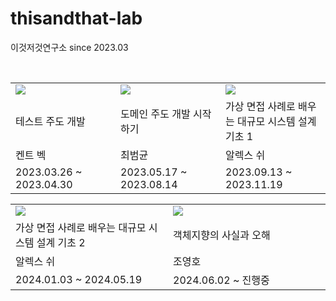 # thisandthat-lab
이것저것연구소 since 2023.03

<br>

<table>
  <tr>
    <td width=250><img src="https://contents.kyobobook.co.kr/sih/fit-in/458x0/pdt/9788966261024.jpg"></td>
    <td width=250><img src="https://contents.kyobobook.co.kr/sih/fit-in/458x0/pdt/9791162245385.jpg"></td>
    <td width=250><img src="https://contents.kyobobook.co.kr/sih/fit-in/458x0/pdt/9788966263158.jpg"></td>
  </tr>
  <tr>
    <td>테스트 주도 개발</td>
    <td>도메인 주도 개발 시작하기</td>
    <td>가상 면접 사례로 배우는 대규모 시스템 설계 기초 1</td>
  </tr>
  <tr>
    <td>켄트 벡</td>
    <td>최범균</td>
    <td>알렉스 쉬</td>
  </tr>
  <tr>
    <td>2023.03.26 ~ 2023.04.30</td>
    <td>2023.05.17 ~ 2023.08.14</td>
    <td>2023.09.13 ~ 2023.11.19</td>
  </tr>
</table>

<table>
  <tr>
    <td width=250><img src="https://contents.kyobobook.co.kr/sih/fit-in/458x0/pdt/9788966264254.jpg"></td>
    <td width=250><img src="https://contents.kyobobook.co.kr/sih/fit-in/458x0/pdt/9788998139766.jpg"></td>
  </tr>
  <tr>
    <td>가상 면접 사례로 배우는 대규모 시스템 설계 기초 2</td>
    <td>객체지향의 사실과 오해</td>
  </tr>
  <tr>
    <td>알렉스 쉬</td>
    <td>조영호</td>
  </tr>
  <tr>
    <td>2024.01.03 ~ 2024.05.19</td>
    <td>2024.06.02 ~ 진행중</td>
  </tr>
</table>
